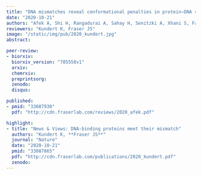```yaml
---
title: "DNA mismatches reveal conformational penalties in protein–DNA recognition"
date: "2020-10-21"
authors: "Afek A, Shi H, Rangadurai A, Sahay H, Senitzki A, Xhani S, Fang M, Salinas R, Mielko Z, Pufall MA, Poon GMK, Haran TE, Schumacher MA, Al-Hashimi HM, Gordân R"
reviewers: "Kundert K, Fraser JS"
image: "/static/img/pub/2020_kundert.jpg"
abstract:

peer-review:
- biorxiv:
  biorxiv_version: "705558v1"
  arxiv:
  chemrxiv:
  preprintsorg:
  zenodo:
  disqus:

published:
- pmid: "33087930"
  pdf: "http://cdn.fraserlab.com/reviews/2020_afek.pdf"

highlight:
- title: "News & Views: DNA-binding proteins meet their mismatch"
  authors: "Kundert K, **Fraser JS**"
  journal: "Nature"
  date: "2020-10-21"
  pmid: "33087865"
  pdf: "http://cdn.fraserlab.com/publications/2020_kundert.pdf"
  zenodo:
---
```

